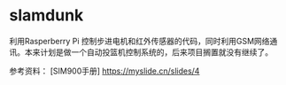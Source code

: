 # slamdunk
利用Rasperberry Pi 控制步进电机和红外传感器的代码，同时利用GSM网络通讯。本来计划是做一个自动投篮机控制系统的，后来项目搁置就没有继续了。

参考资料：
[SIM900手册] https://myslide.cn/slides/4
